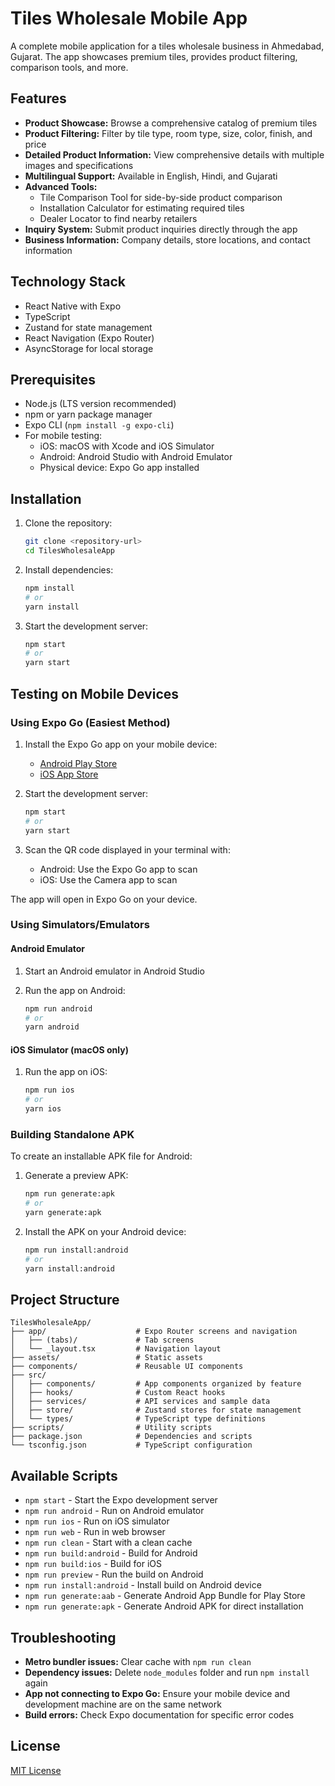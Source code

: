 # Tiles Wholesale Mobile App

A complete mobile application for a tiles wholesale business in Ahmedabad, Gujarat. The app showcases premium tiles, provides product filtering, comparison tools, and more.

## Features

- **Product Showcase:** Browse a comprehensive catalog of premium tiles
- **Product Filtering:** Filter by tile type, room type, size, color, finish, and price
- **Detailed Product Information:** View comprehensive details with multiple images and specifications
- **Multilingual Support:** Available in English, Hindi, and Gujarati
- **Advanced Tools:**
  - Tile Comparison Tool for side-by-side product comparison
  - Installation Calculator for estimating required tiles
  - Dealer Locator to find nearby retailers
- **Inquiry System:** Submit product inquiries directly through the app
- **Business Information:** Company details, store locations, and contact information

## Technology Stack

- React Native with Expo
- TypeScript
- Zustand for state management
- React Navigation (Expo Router)
- AsyncStorage for local storage

## Prerequisites

- Node.js (LTS version recommended)
- npm or yarn package manager
- Expo CLI (`npm install -g expo-cli`)
- For mobile testing:
  - iOS: macOS with Xcode and iOS Simulator
  - Android: Android Studio with Android Emulator
  - Physical device: Expo Go app installed

## Installation

1. Clone the repository:

   ```bash
   git clone <repository-url>
   cd TilesWholesaleApp
   ```

2. Install dependencies:

   ```bash
   npm install
   # or
   yarn install
   ```

3. Start the development server:
   ```bash
   npm start
   # or
   yarn start
   ```

## Testing on Mobile Devices

### Using Expo Go (Easiest Method)

1. Install the Expo Go app on your mobile device:

   - [Android Play Store](https://play.google.com/store/apps/details?id=host.exp.exponent)
   - [iOS App Store](https://apps.apple.com/app/expo-go/id982107779)

2. Start the development server:

   ```bash
   npm start
   # or
   yarn start
   ```

3. Scan the QR code displayed in your terminal with:
   - Android: Use the Expo Go app to scan
   - iOS: Use the Camera app to scan

The app will open in Expo Go on your device.

### Using Simulators/Emulators

#### Android Emulator

1. Start an Android emulator in Android Studio

2. Run the app on Android:
   ```bash
   npm run android
   # or
   yarn android
   ```

#### iOS Simulator (macOS only)

1. Run the app on iOS:
   ```bash
   npm run ios
   # or
   yarn ios
   ```

### Building Standalone APK

To create an installable APK file for Android:

1. Generate a preview APK:

   ```bash
   npm run generate:apk
   # or
   yarn generate:apk
   ```

2. Install the APK on your Android device:
   ```bash
   npm run install:android
   # or
   yarn install:android
   ```

## Project Structure

```
TilesWholesaleApp/
├── app/                    # Expo Router screens and navigation
│   ├── (tabs)/             # Tab screens
│   └── _layout.tsx         # Navigation layout
├── assets/                 # Static assets
├── components/             # Reusable UI components
├── src/
│   ├── components/         # App components organized by feature
│   ├── hooks/              # Custom React hooks
│   ├── services/           # API services and sample data
│   ├── store/              # Zustand stores for state management
│   └── types/              # TypeScript type definitions
├── scripts/                # Utility scripts
├── package.json            # Dependencies and scripts
└── tsconfig.json           # TypeScript configuration
```

## Available Scripts

- `npm start` - Start the Expo development server
- `npm run android` - Run on Android emulator
- `npm run ios` - Run on iOS simulator
- `npm run web` - Run in web browser
- `npm run clean` - Start with a clean cache
- `npm run build:android` - Build for Android
- `npm run build:ios` - Build for iOS
- `npm run preview` - Run the build on Android
- `npm run install:android` - Install build on Android device
- `npm run generate:aab` - Generate Android App Bundle for Play Store
- `npm run generate:apk` - Generate Android APK for direct installation

## Troubleshooting

- **Metro bundler issues:** Clear cache with `npm run clean`
- **Dependency issues:** Delete `node_modules` folder and run `npm install` again
- **App not connecting to Expo Go:** Ensure your mobile device and development machine are on the same network
- **Build errors:** Check Expo documentation for specific error codes

## License

[MIT License](LICENSE)
